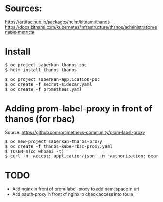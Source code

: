 # Sources:
https://artifacthub.io/packages/helm/bitnami/thanos
https://docs.bitnami.com/kubernetes/infrastructure/thanos/administration/enable-metrics/

# Install
<pre>
$ oc project saberkan-thanos-poc
$ helm install thanos thanos

$ oc project saberkan-application-poc
$ oc create -f secret-sidecar.yaml
$ oc create -f prometheus.yaml
</pre>


# Adding prom-label-proxy in front of thanos (for rbac)
Source: https://github.com/prometheus-community/prom-label-proxy 

<pre>
$ oc new-project saberkan-thanos-proxy
$ oc create -f thanos-kube-rbac-proxy.yaml
$ TOKEN=$(oc whoami -t)
$ curl -H 'Accept: application/json' -H "Authorization: Bearer ${TOKEN}" http://thanos-rbac-proxy-insecure-saberkan-thanos-proxy.apps.ocp.prod.redlabclub.eu/api/v1/query?query=up\&namespace=saberkan-application-poc
</pre>

# TODO
- Add nginx in front of prom-label-proxy to add namespace in uri
- Add oauth-proxy in front of nginx to check access into route
